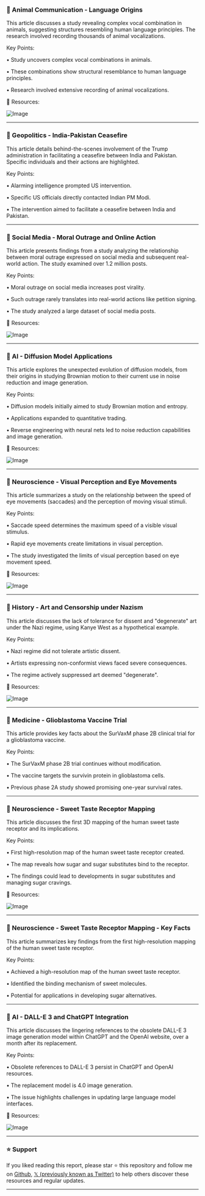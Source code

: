 ### 🤖 Animal Communication - Language Origins

This article discusses a study revealing complex vocal combination in animals, suggesting structures resembling human language principles.  The research involved recording thousands of animal vocalizations.

Key Points:

• Study uncovers complex vocal combinations in animals.


• These combinations show structural resemblance to human language principles.


• Research involved extensive recording of animal vocalizations.


🔗 Resources:

![Image](https://pbs.twimg.com/media/GqnfPbdXAAEGFZ3?format=jpg&name=small)

---

### 🤖 Geopolitics - India-Pakistan Ceasefire

This article details behind-the-scenes involvement of the Trump administration in facilitating a ceasefire between India and Pakistan.  Specific individuals and their actions are highlighted.

Key Points:

•  Alarming intelligence prompted US intervention.


•  Specific US officials directly contacted Indian PM Modi.


•  The intervention aimed to facilitate a ceasefire between India and Pakistan.


---

### 🤖 Social Media - Moral Outrage and Online Action

This article presents findings from a study analyzing the relationship between moral outrage expressed on social media and subsequent real-world action.  The study examined over 1.2 million posts.

Key Points:

• Moral outrage on social media increases post virality.


•  Such outrage rarely translates into real-world actions like petition signing.


• The study analyzed a large dataset of social media posts.


🔗 Resources:

![Image](https://pbs.twimg.com/media/GqnbaGDXkAAMbTQ?format=jpg&name=small)

---

### 🤖 AI - Diffusion Model Applications

This article explores the unexpected evolution of diffusion models, from their origins in studying Brownian motion to their current use in noise reduction and image generation.

Key Points:

• Diffusion models initially aimed to study Brownian motion and entropy.


•  Applications expanded to quantitative trading.


•  Reverse engineering with neural nets led to noise reduction capabilities and image generation.


🔗 Resources:

![Image](https://pbs.twimg.com/media/Gqlc-oXbcAUgHb6?format=png&name=small)

---

### 🤖 Neuroscience - Visual Perception and Eye Movements

This article summarizes a study on the relationship between the speed of eye movements (saccades) and the perception of moving visual stimuli.

Key Points:

• Saccade speed determines the maximum speed of a visible visual stimulus.


•  Rapid eye movements create limitations in visual perception.


• The study investigated the limits of visual perception based on eye movement speed.


🔗 Resources:

![Image](https://pbs.twimg.com/media/GqnWrdaXwAAWJol?format=jpg&name=small)

---

### 🤖 History - Art and Censorship under Nazism

This article discusses the lack of tolerance for dissent and "degenerate" art under the Nazi regime, using Kanye West as a hypothetical example.

Key Points:

•  Nazi regime did not tolerate artistic dissent.


•  Artists expressing non-conformist views faced severe consequences.


•  The regime actively suppressed art deemed "degenerate".


🔗 Resources:

![Image](https://pbs.twimg.com/media/GqkWYquWcAAkyP4?format=jpg&name=small)

---

### 🤖 Medicine - Glioblastoma Vaccine Trial

This article provides key facts about the SurVaxM phase 2B clinical trial for a glioblastoma vaccine.

Key Points:

• The SurVaxM phase 2B trial continues without modification.


• The vaccine targets the survivin protein in glioblastoma cells.


•  Previous phase 2A study showed promising one-year survival rates.


---

### 🤖 Neuroscience - Sweet Taste Receptor Mapping

This article discusses the first 3D mapping of the human sweet taste receptor and its implications.

Key Points:

•  First high-resolution map of the human sweet taste receptor created.


•  The map reveals how sugar and sugar substitutes bind to the receptor.


•  The findings could lead to developments in sugar substitutes and managing sugar cravings.


🔗 Resources:

![Image](https://pbs.twimg.com/media/GqiPai3XoAAgtzZ?format=jpg&name=small)

---

### 🤖 Neuroscience - Sweet Taste Receptor Mapping - Key Facts

This article summarizes key findings from the first high-resolution mapping of the human sweet taste receptor.

Key Points:

•  Achieved a high-resolution map of the human sweet taste receptor.


•  Identified the binding mechanism of sweet molecules.


•  Potential for applications in developing sugar alternatives.


---

### 🤖 AI - DALL-E 3 and ChatGPT Integration

This article discusses the lingering references to the obsolete DALL-E 3 image generation model within ChatGPT and the OpenAI website, over a month after its replacement.

Key Points:

• Obsolete references to DALL-E 3 persist in ChatGPT and OpenAI resources.


•  The replacement model is 4.0 image generation.


•  The issue highlights challenges in updating large language model interfaces.


🔗 Resources:

![Image](https://pbs.twimg.com/media/GqhFcBwW0AAqGkW?format=jpg&name=small)


---

### ⭐️ Support

If you liked reading this report, please star ⭐️ this repository and follow me on [Github](https://github.com/Drix10), [𝕏 (previously known as Twitter)](https://x.com/DRIX_10_) to help others discover these resources and regular updates.

---